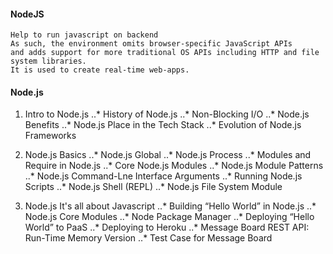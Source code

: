 #### NodeJS
```
Help to run javascript on backend
As such, the environment omits browser-specific JavaScript APIs 
and adds support for more traditional OS APIs including HTTP and file system libraries.
It is used to create real-time web-apps.
```

#### Node.js
1. Intro to Node.js
..* History of Node.js
..* Non-Blocking I/O
..* Node.js Benefits
..* Node.js Place in the Tech Stack
..* Evolution of Node.js Frameworks

2. Node.js Basics
..* Node.js Global
..* Node.js Process
..* Modules and Require in Node.js
..* Core Node.js Modules
..* Node.js Module Patterns
..* Node.js Command-Lne Interface Arguments
..* Running Node.js Scripts
..* Node.js Shell (REPL)
..* Node.js File System Module

3. Node.js It's all about Javascript
..* Building “Hello World” in Node.js
..* Node.js Core Modules
..* Node Package Manager
..* Deploying “Hello World” to PaaS
..* Deploying to Heroku
..* Message Board REST API: Run-Time Memory Version
..* Test Case for Message Board

